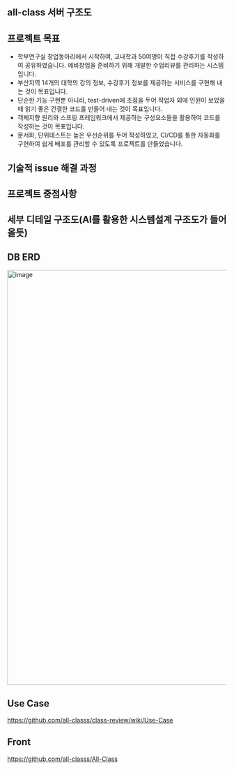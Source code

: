 all-class 서버 구조도
---


프로젝트 목표
---
- 학부연구실 창업동아리에서 시작하여, 교내학과 50여명이 직접 수강후기를 작성하여 공유하였습니다. 예비창업을 준비하기 위해 개발한 수업리뷰를 관리하는 시스템입니다.
- 부산지역 14개의 대학의 강의 정보, 수강후기 정보를 제공하는 서비스를 구현해 내는 것이 목표입니다.
- 단순한 기능 구현뿐 아니라, test-driven에 초점을 두어 작업자 외에 인원이 보았을때 읽기 좋은 간결한 코드를 만들어 내는 것이 목표입니다.
- 객체지향 원리와 스프링 프레임워크에서 제공하는 구성요소들을 활용하여 코드를 작성하는 것이 목표입니다.
- 문서화, 단위테스트는 높은 우선순위를 두어 작성하였고, CI/CD를 통한 자동화를 구현하여 쉽게 배포를 관리할 수 있도록 프로젝트를 만들었습니다.

기술적 issue 해결 과정
---

프로젝트 중점사항
---

세부 디테일 구조도(AI를 활용한 시스템설계 구조도가 들어올듯)
---

DB ERD
---

<img width="1314" height="951" alt="image" src="https://github.com/user-attachments/assets/55e293df-1197-463d-a38d-1e2e6ab0c655" />

Use Case
---

https://github.com/all-classs/class-review/wiki/Use-Case

Front
---

https://github.com/all-classs/All-Class
